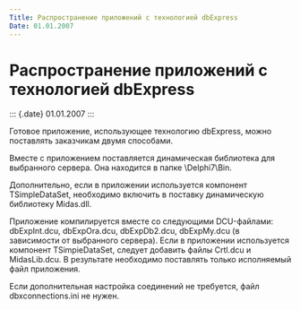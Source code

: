 ```yaml
---
Title: Распространение приложений с технологией dbExpress
Date: 01.01.2007
---
```



Распространение приложений с технологией dbExpress
==================================================

::: {.date}
01.01.2007
:::

Готовое приложение, использующее технологию dbExpress, можно поставлять
заказчикам двумя способами.

Вместе с приложением поставляется динамическая библиотека для выбранного
сервера. Она находится в папке \\Delphi7\\Bin.

Дополнительно, если в приложении используется компонент TSimpleDataSet,
необходимо включить в поставку динамическую библиотеку Midas.dll.

Приложение компилируется вместе со следующими DCU-файлами: dbExpInt.dcu,
dbExpOra.dcu, dbExpDb2.dcu, dbExpMy.dcu (в зависимости от выбранного
сервера). Если в приложении используется компонент TSimpieDataSet,
следует добавить файлы Crtl.dcu и MidasLib.dcu. В результате необходимо
поставлять только исполняемый файл приложения.

Если дополнительная настройка соединений не требуется, файл
dbxconnections.ini не нужен.
